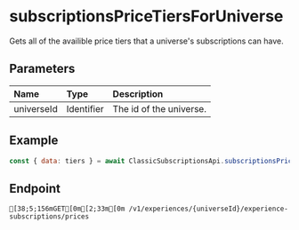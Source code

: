 
# subscriptionsPriceTiersForUniverse
Gets all of the availible price tiers that a universe's subscriptions can have.


## Parameters
| Name       | Type       | Description             |
| :--------- | :--------- | :---------------------- |
| universeId | Identifier | The id of the universe. |



## Example
```js copy showLineNumbers
const { data: tiers } = await ClassicSubscriptionsApi.subscriptionsPriceTiersForUniverse({ universeId: 5795192361 }); 
```

## Endpoint
```ansi
[38;5;156mGET[0m[2;33m[0m /v1/experiences/{universeId}/experience-subscriptions/prices
```
  